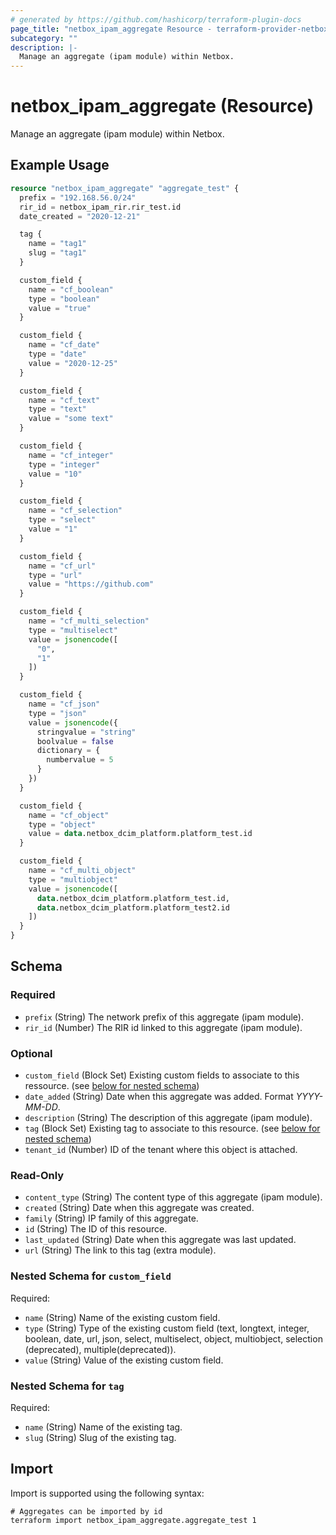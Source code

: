 ```yaml
---
# generated by https://github.com/hashicorp/terraform-plugin-docs
page_title: "netbox_ipam_aggregate Resource - terraform-provider-netbox"
subcategory: ""
description: |-
  Manage an aggregate (ipam module) within Netbox.
---
```


# netbox_ipam_aggregate (Resource)

Manage an aggregate (ipam module) within Netbox.

## Example Usage

```terraform
resource "netbox_ipam_aggregate" "aggregate_test" {
  prefix = "192.168.56.0/24"
  rir_id = netbox_ipam_rir.rir_test.id
  date_created = "2020-12-21"

  tag {
    name = "tag1"
    slug = "tag1"
  }

  custom_field {
    name = "cf_boolean"
    type = "boolean"
    value = "true"
  }

  custom_field {
    name = "cf_date"
    type = "date"
    value = "2020-12-25"
  }

  custom_field {
    name = "cf_text"
    type = "text"
    value = "some text"
  }

  custom_field {
    name = "cf_integer"
    type = "integer"
    value = "10"
  }

  custom_field {
    name = "cf_selection"
    type = "select"
    value = "1"
  }

  custom_field {
    name = "cf_url"
    type = "url"
    value = "https://github.com"
  }

  custom_field {
    name = "cf_multi_selection"
    type = "multiselect"
    value = jsonencode([
      "0",
      "1"
    ])
  }

  custom_field {
    name = "cf_json"
    type = "json"
    value = jsonencode({
      stringvalue = "string"
      boolvalue = false
      dictionary = {
        numbervalue = 5
      }
    })
  }

  custom_field {
    name = "cf_object"
    type = "object"
    value = data.netbox_dcim_platform.platform_test.id
  }

  custom_field {
    name = "cf_multi_object"
    type = "multiobject"
    value = jsonencode([
      data.netbox_dcim_platform.platform_test.id,
      data.netbox_dcim_platform.platform_test2.id
    ])
  }
}
```

<!-- schema generated by tfplugindocs -->
## Schema

### Required

- `prefix` (String) The network prefix of this aggregate (ipam module).
- `rir_id` (Number) The RIR id linked to this aggregate (ipam module).

### Optional

- `custom_field` (Block Set) Existing custom fields to associate to this ressource. (see [below for nested schema](#nestedblock--custom_field))
- `date_added` (String) Date when this aggregate was added. Format *YYYY-MM-DD*.
- `description` (String) The description of this aggregate (ipam module).
- `tag` (Block Set) Existing tag to associate to this resource. (see [below for nested schema](#nestedblock--tag))
- `tenant_id` (Number) ID of the tenant where this object is attached.

### Read-Only

- `content_type` (String) The content type of this aggregate (ipam module).
- `created` (String) Date when this aggregate was created.
- `family` (String) IP family of this aggregate.
- `id` (String) The ID of this resource.
- `last_updated` (String) Date when this aggregate was last updated.
- `url` (String) The link to this tag (extra module).

<a id="nestedblock--custom_field"></a>
### Nested Schema for `custom_field`

Required:

- `name` (String) Name of the existing custom field.
- `type` (String) Type of the existing custom field (text, longtext, integer, boolean, date, url, json, select, multiselect, object, multiobject, selection (deprecated), multiple(deprecated)).
- `value` (String) Value of the existing custom field.


<a id="nestedblock--tag"></a>
### Nested Schema for `tag`

Required:

- `name` (String) Name of the existing tag.
- `slug` (String) Slug of the existing tag.

## Import

Import is supported using the following syntax:

```shell
# Aggregates can be imported by id
terraform import netbox_ipam_aggregate.aggregate_test 1
```
